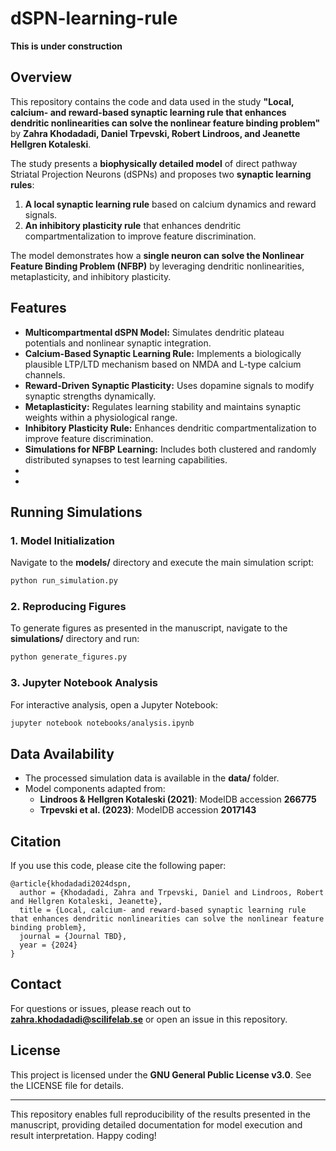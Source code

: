 # dSPN-learning-rule

**This is under construction**

## Overview

This repository contains the code and data used in the study **"Local, calcium- and reward-based synaptic learning rule that enhances dendritic nonlinearities can solve the nonlinear feature binding problem"** by **Zahra Khodadadi, Daniel Trpevski, Robert Lindroos, and Jeanette Hellgren Kotaleski**.

The study presents a **biophysically detailed model** of direct pathway Striatal Projection Neurons (dSPNs) and proposes two **synaptic learning rules**:

1. **A local synaptic learning rule** based on calcium dynamics and reward signals.
2. **An inhibitory plasticity rule** that enhances dendritic compartmentalization to improve feature discrimination.

The model demonstrates how a **single neuron can solve the Nonlinear Feature Binding Problem (NFBP)** by leveraging dendritic nonlinearities, metaplasticity, and inhibitory plasticity.

## Features

- **Multicompartmental dSPN Model:** Simulates dendritic plateau potentials and nonlinear synaptic integration.
- **Calcium-Based Synaptic Learning Rule:** Implements a biologically plausible LTP/LTD mechanism based on NMDA and L-type calcium channels.
- **Reward-Driven Synaptic Plasticity:** Uses dopamine signals to modify synaptic strengths dynamically.
- **Metaplasticity:** Regulates learning stability and maintains synaptic weights within a physiological range.
- **Inhibitory Plasticity Rule:** Enhances dendritic compartmentalization to improve feature discrimination.
- **Simulations for NFBP Learning:** Includes both clustered and randomly distributed synapses to test learning capabilities.
-
-

## Running Simulations

### 1. Model Initialization

Navigate to the **models/** directory and execute the main simulation script:

```bash
python run_simulation.py
```

### 2. Reproducing Figures

To generate figures as presented in the manuscript, navigate to the **simulations/** directory and run:

```bash
python generate_figures.py
```

### 3. Jupyter Notebook Analysis

For interactive analysis, open a Jupyter Notebook:

```bash
jupyter notebook notebooks/analysis.ipynb
```

## Data Availability

- The processed simulation data is available in the **data/** folder.
- Model components adapted from:
  - **Lindroos & Hellgren Kotaleski (2021)**: ModelDB accession **266775**
  - **Trpevski et al. (2023)**: ModelDB accession **2017143**

## Citation

If you use this code, please cite the following paper:

```
@article{khodadadi2024dspn,
  author = {Khodadadi, Zahra and Trpevski, Daniel and Lindroos, Robert and Hellgren Kotaleski, Jeanette},
  title = {Local, calcium- and reward-based synaptic learning rule that enhances dendritic nonlinearities can solve the nonlinear feature binding problem},
  journal = {Journal TBD},
  year = {2024}
}
```

## Contact

For questions or issues, please reach out to **[zahra.khodadadi@scilifelab.se](mailto\:zahra.khodadadi@scilifelab.se)** or open an issue in this repository.

## License

This project is licensed under the **GNU General Public License v3.0**. See the LICENSE file for details.

---

This repository enables full reproducibility of the results presented in the manuscript, providing detailed documentation for model execution and result interpretation. Happy coding!

